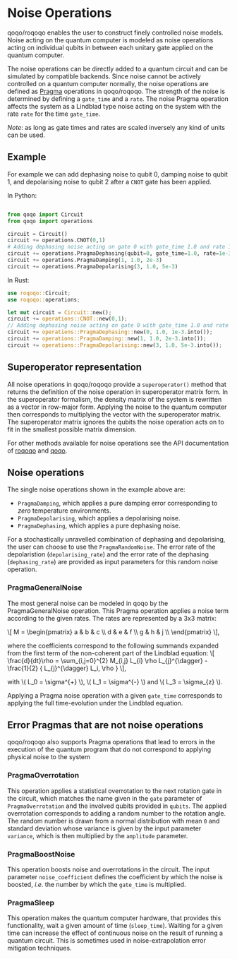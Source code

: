 # Noise Operations

qoqo/roqoqo enables the user to construct finely controlled noise models. Noise acting on the quantum computer is modeled as noise operations acting on individual qubits in between each unitary gate applied on the quantum computer.

The noise operations can be directly added to a quantum circuit and can be simulated by compatible backends. Since noise cannot be actively controlled on a quantum computer normally, the noise operations are defined as [Pragma](pragma.md) operations in qoqo/roqoqo. The strength of the noise is determined by defining a `gate_time` and a `rate`. The noise Pragma operation affects the system as a Lindblad type noise acting on the system with the rate `rate` for the time `gate_time`.

_Note_: as long as gate times and rates are scaled inversely any kind of units can be used.

## Example

For example we can add dephasing noise to qubit 0, damping noise to qubit 1, and depolarising noise to qubit 2 after a `CNOT` gate has been applied.

In Python:

```python

from qoqo import Circuit
from qoqo import operations

circuit = Circuit()
circuit += operations.CNOT(0,1)
# Adding dephasing noise acting on gate 0 with gate_time 1.0 and rate 1e-3
circuit += operations.PragmaDephasing(qubit=0, gate_time=1.0, rate=1e-3)
circuit += operations.PragmaDamping(1, 1.0, 2e-3)
circuit += operations.PragmaDepolarising(3, 1.0, 5e-3)

```

In Rust:

```rust
use roqoqo::Circuit;
use roqoqo::operations;

let mut circuit = Circuit::new();
circuit += operations::CNOT::new(0,1);
// Adding dephasing noise acting on gate 0 with gate_time 1.0 and rate 1e-3
circuit += operations::PragmaDephasing::new(0, 1.0, 1e-3.into());
circuit += operations::PragmaDamping::new(1, 1.0, 2e-3.into());
circuit += operations::PragmaDepolarising::new(3, 1.0, 5e-3.into());
```

## Superoperator representation

All noise operations in qoqo/roqoqo provide a `superoperator()` method that returns the definition of the noise operation in superoperator matrix form.
In the superoperator formalism, the density matrix of the system is rewritten as a vector in row-major form. Applying the noise to the quantum computer then corresponds to multiplying the vector with the superoperator matrix.
The superoperator matrix ignores the qubits the noise operation acts on to fit in the smallest possible matrix dimension.

For other methods available for noise operations see the API documentation of [roqoqo](https://docs.rs/roqoqo/latest/roqoqo/operations/index.html) and [qoqo](https://hqsquantumsimulations.github.io/qoqo/generated/generated/qoqo.operations.html).

## Noise operations

The single noise operations shown in the example above are:

* `PragmaDamping`, which applies a pure damping error corresponding to _zero_ temperature environments.
* `PragmaDepolarising`, which applies a depolarising noise.
* `PragmaDephasing`, which applies a pure dephasing noise.

For a stochastically unravelled combination of dephasing and depolarising, the user can choose to use the `PragmaRandomNoise`. The error rate of the depolaristion (`depolarising_rate`) and the error rate of the dephasing (`dephasing_rate`) are provided as input parameters for this random noise operation.

### PragmaGeneralNoise

The most general noise can be modeled in qoqo by the PragmaGeneralNoise operation. This Pragma operation applies a noise term according to the given rates. The rates are represented by a 3x3 matrix:

\\[
 M = \begin{pmatrix}
 a & b & c \\\\
 d & e & f \\\\
 g & h & j \\\\
 \end{pmatrix}
\\],

where the coefficients correspond to the following summands expanded from the first term of the non-coherent part of the Lindblad equation:
\\[
 \frac{d}{dt}\rho = \sum_{i,j=0}^{2} M_{i,j} L_{i} \rho L_{j}^{\dagger} - \frac{1}{2} \{ L_{j}^{\dagger} L_i, \rho \}
\\],

with \\( L_0 = \sigma^{+} \\), \\( L_1 = \sigma^{-} \\) and \\( L_3 = \sigma_{z} \\).

Applying a Pragma noise operation with a given `gate_time` corresponds to applying the full time-evolution under the Lindblad equation.

## Error Pragmas that are not noise operations

qoqo/roqoqo also supports Pragma operations that lead to errors in the execution of the quantum program that do not correspond to applying physical noise to the system

### PragmaOverrotation

This operation applies a statistical overrotation to the next rotation gate in the circuit, which matches the name given in the `gate` parameter of `PragmaOverrotation` and the involved qubits provided in `qubits`. The applied overrotation corresponds to adding a random number to the rotation angle.
The random number is drawn from a normal distribution with mean `0` and standard deviation whose variance is given by the input parameter `variance`, which is then multiplied by the `amplitude` parameter.

### PragmaBoostNoise

This operation boosts noise and overrotations in the circuit. The input parameter `noise_coefficient` defines the coefficient by which the noise is boosted, *i.e.* the number by which the `gate_time` is multiplied.

### PragmaSleep

This operation makes the quantum computer hardware, that provides this functionality, wait a given amount of time (`sleep_time`). Waiting for a given time can increase the effect of continuous noise on the result of running a quantum circuit. This is sometimes used in noise-extrapolation error mitigation techniques.